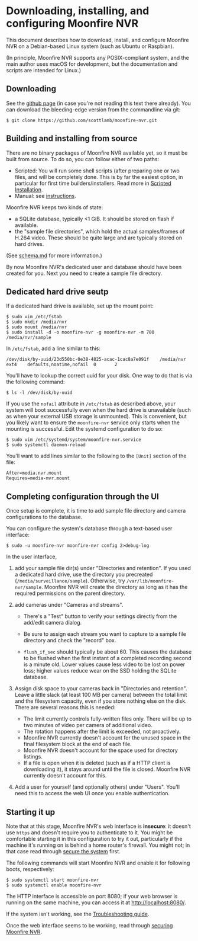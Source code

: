 # Downloading, installing, and configuring Moonfire NVR

This document describes how to download, install, and configure Moonfire NVR
on a Debian-based Linux system (such as Ubuntu or Raspbian).

(In principle, Moonfire NVR supports any POSIX-compliant system, and the main
author uses macOS for development, but the documentation and scripts are
intended for Linux.)

## Downloading

See the [github page](https://github.com/scottlamb/moonfire-nvr) (in case
you're not reading this text there already). You can download the
bleeding-edge version from the commandline via git:

```
$ git clone https://github.com/scottlamb/moonfire-nvr.git
```

## Building and installing from source

There are no binary packages of Moonfire NVR available yet, so it must be built
from source. To do so, you can follow either of two paths:

   * Scripted: You will run some shell scripts (after preparing one or two files,
     and will be completely done. This is by far the easiest option, in
     particular for first time builders/installers. Read more in [Scripted
     Installation](install-scripted.md).
   * Manual: see [instructions](install-manual.md).

Moonfire NVR keeps two kinds of state:

   * a SQLite database, typically <1 GiB. It should be stored on flash if
     available.
   * the "sample file directories", which hold the actual samples/frames of
     H.264 video. These should be quite large and are typically stored on hard
     drives.

(See [schema.md](schema.md) for more information.)

By now Moonfire NVR's dedicated user and database should have been created for
you. Next you need to create a sample file directory.

## Dedicated hard drive seutp

If a dedicated hard drive is available, set up the mount point:

```
$ sudo vim /etc/fstab
$ sudo mkdir /media/nvr
$ sudo mount /media/nvr
$ sudo install -d -o moonfire-nvr -g moonfire-nvr -m 700 /media/nvr/sample
```

In `/etc/fstab`, add a line similar to this:

```
/dev/disk/by-uuid/23d550bc-0e38-4825-acac-1cac8a7e091f    /media/nvr   ext4    defaults,noatime,nofail  0       2
```

You'll have to lookup the correct uuid for your disk. One way to do that is
via the following command:

```
$ ls -l /dev/disk/by-uuid
```

If you use the `nofail` attribute in `/etc/fstab` as described above, your
system will boot successfully even when the hard drive is unavailable (such as
when your external USB storage is unmounted). This is convenient, but you
likely want to ensure the `moonfire-nvr` service only starts when the mounting
is successful. Edit the systemd configuration to do so:

```
$ sudo vim /etc/systemd/system/moonfire-nvr.service
$ sudo systemctl daemon-reload
```

You'll want to add lines similar to the following to the `[Unit]` section of
the file:

```
After=media.nvr.mount
Requires=media-mvr.mount
```

## Completing configuration through the UI

Once setup is complete, it is time to add sample file directory and camera
configurations to the database.

You can configure the system's database through a text-based user interface:

```
$ sudo -u moonfire-nvr moonfire-nvr config 2>debug-log
```

In the user interface,

 1. add your sample file dir(s) under "Directories and retention".
    If you used a dedicated hard drive, use the directory you precreated
    (`/media/surveillance/sample`). Otherwise, try
    `/var/lib/moonfire-nvr/sample`. Moonfire NVR will create the directory as
    long as it has the required permissions on the parent directory.

 2. add cameras under "Cameras and streams".

    * There's a "Test" button to verify your settings directly from the add/edit
      camera dialog.

    * Be sure to assign each stream you want to capture to a sample file
      directory and check the "record" box.

    * `flush_if_sec` should typically be about 60. This causes the database to
      be flushed when the first instant of a completed recording second is a
      minute old. Lower values cause less video to be lost on power loss;
      higher values reduce wear on the SSD holding the SQLite database.

 3. Assign disk space to your cameras back in "Directories and retention".
    Leave a little slack (at least 100 MB per camera) between the total limit
    and the filesystem capacity, even if you store nothing else on the disk.
    There are several reasons this is needed:

    * The limit currently controls fully-written files only. There will be up
      to two minutes of video per camera of additional video.
    * The rotation happens after the limit is exceeded, not proactively.
    * Moonfire NVR currently doesn't account for the unused space in the final
      filesystem block at the end of each file.
    * Moonfire NVR doesn't account for the space used for directory listings.
    * If a file is open when it is deleted (such as if a HTTP client is
      downloading it), it stays around until the file is closed. Moonfire NVR
      currently doesn't account for this.

 4. Add a user for yourself (and optionally others) under "Users". You'll need
    this to access the web UI once you enable authentication.

## Starting it up

Note that at this stage, Moonfire NVR's web interface is **insecure**: it
doesn't use `https` and doesn't require you to authenticate
to it. You might be comfortable starting it in this configuration to try it
out, particularly if the machine it's running on is behind a home router's
firewall. You might not; in that case read through [secure the
system](secure.md) first.

The following commands will start Moonfire NVR and enable it for following
boots, respectively:

```
$ sudo systemctl start moonfire-nvr
$ sudo systemctl enable moonfire-nvr
```

The HTTP interface is accessible on port 8080; if your web browser is running
on the same machine, you can access it at
[http://localhost:8080/](http://localhost:8080/).

If the system isn't working, see the [Troubleshooting
guide](troubleshooting.md).

Once the web interface seems to be working, read through [securing Moonfire
NVR](secure.md).
